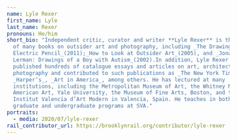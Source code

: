 ```yaml
---
name: Lyle Rexer
first_name: Lyle
last_name: Rexer
pronouns: He/him
short_bio: "Independent critic, curator and writer **Lyle Rexer** is the author
  of many books on outsider art and photography, including _The Drawings of the
  Electric Pencil_(2011);_How to Look at Outsider Art_(2005), and _Jonathan
  Lerman: Drawings of a Boy with Autism_(2002).In addition, Lyle Rexer has
  published hundreds of catalogue essays and articles on art, architecture, and
  photography and contributed to such publications as _The New York Times_,
  _Harper’s_, _Art in America_, among others. He has lectured at many
  institutions, including the Metropolitan Museum of Art, the Whitney Museum of
  American Art, Yale University, the Museum of Fine Arts, Boston, and the
  Institut Valencia d’Art Modern in Valencia, Spain. He teaches in both the
  graduate and undergraduate programs at SVA."
portraits:
  - media: 2020/07/lyle-rexer
rail_contributor_url: https://brooklynrail.org/contributor/lyle-rexer
---
```

